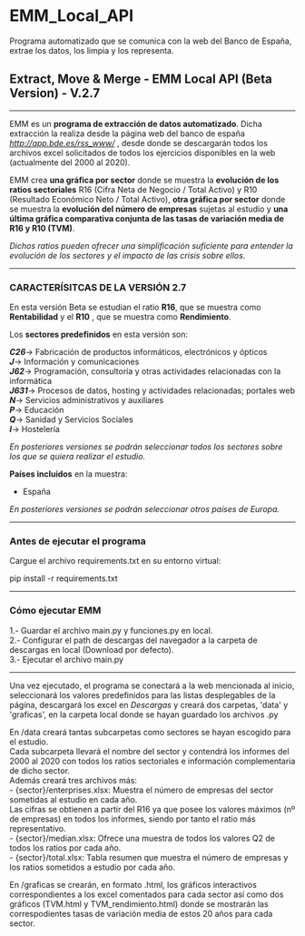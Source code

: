 # EMM_Local_API
Programa automatizado que se comunica con la web del Banco de España, extrae los datos, los limpia y los representa.

## Extract, Move & Merge - EMM Local API  (Beta Version) - V.2.7
-----------------------------------------------------

EMM es un **programa de extracción de datos automatizado**. Dicha extracción la realiza desde la página web del banco de españa *http://app.bde.es/rss_www/* , desde donde se descargarán todos los archivos excel solicitados de todos los ejercicios disponibles en la web (actualmente del 2000 al 2020).

EMM crea **una gráfica por sector** donde se muestra la **evolución de los ratios sectoriales** R16 (Cifra Neta de Negocio / Total Activo) y R10 (Resultado Económico Neto / Total Activo), **otra gráfica por sector** donde se muestra la **evolución del número de empresas** sujetas al estudio y **una última gráfica comparativa conjunta de las tasas de variación media de R16 y R10 (TVM)**.

*Dichos ratios pueden ofrecer una simplificación suficiente para entender la evolución de los sectores y el impacto de las crisis sobre ellos.*

-----------------------------------------------------
### CARACTERÍSITCAS DE LA VERSIÓN 2.7
En esta versión Beta se estudian el ratio **R16**, que se muestra como **Rentabilidad** y el **R10** , que se muestra como **Rendimiento**.   

Los **sectores predefinidos** en esta versión son:   

***C26***-> Fabricación de productos informáticos, electrónicos y ópticos   
***J***-> Información y comunicaciones   
***J62***-> Programación, consultoría y otras actividades relacionadas con la informática   
***J631***-> Procesos de datos, hosting y actividades relacionadas; portales web   
***N***-> Servicios administrativos y auxiliares   
***P***-> Educación   
***Q***-> Sanidad y Servicios Sociales   
***I***-> Hostelería    
  
*En posteriores versiones se podrán seleccionar todos los sectores sobre los que se quiera realizar el estudio.*   

**Países incluidos** en la muestra:   
  
- España  
	
*En posteriores versiones se podrán seleccionar otros países de Europa.*

-----------------------------------------------------
### Antes de ejecutar el programa
Cargue el archivo requirements.txt en su entorno virtual:

pip install -r requirements.txt 

-----------------------------------------------------
### Cómo ejecutar EMM   
1.- Guardar el archivo main.py y funciones.py en local.   
2.- Configurar el path de descargas del navegador a la carpeta de descargas en local (Download por defecto).   
3.- Ejecutar el archivo main.py   

------------------------------------------------------
Una vez ejecutado, el programa se conectará a la web mencionada al inicio, seleccionará los valores predefinidos para las listas desplegables de la página, descargará los excel en *Descargas* y creará dos carpetas, 'data' y 'graficas', en la carpeta local donde se hayan guardado los archivos .py       

En /data creará tantas subcarpetas como sectores se hayan escogido para el estudio.    
Cada subcarpeta llevará el nombre del sector y contendrá los informes del 2000 al 2020 con todos los ratios sectoriales e información complementaria de dicho sector.   
Además creará tres archivos más:   
	- {sector}/enterprises.xlsx: Muestra el número de empresas del sector sometidas al estudio en cada año.        
	Las cifras se obtienen a partir del R16 ya que posee los valores máximos (nº de empresas) en todos los informes, siendo por tanto el ratio más representativo.    
	- {sector}/median.xlsx: Ofrece una muestra de todos los valores Q2 de todos los ratios por cada año.    
	- {sector}/total.xlsx: Tabla resumen que muestra el número de empresas y los ratios sometidos a estudio por cada año.   

En /graficas se crearán, en formato .html, los gráficos interactivos correspondientes a los excel comentados para cada sector así como dos gráficos (TVM.html y TVM_rendimiento.html) donde se mostrarán las correspodientes tasas de variación media de estos 20 años para cada sector.
